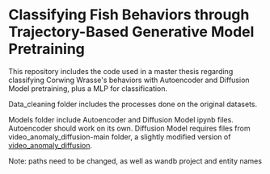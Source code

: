 # Classifying Fish Behaviors through Trajectory-Based Generative Model Pretraining

This repository includes the code used in a master thesis regarding classifying Corwing Wrasse's behaviors with Autoencoder and Diffusion Model pretraining, plus a MLP for classification.

Data_cleaning folder includes the processes done on the original datasets.

Models folder include Autoencoder and Diffusion Model ipynb files. Autoencoder should work on its own. Diffusion Model requires files from video_anomaly_diffusion-main folder, a slightly modified version of [video_anomaly_diffusion](https://github.com/AnilOsmanTur/video_anomaly_diffusion/tree/main).

Note: paths need to be changed, as well as wandb project and entity names
